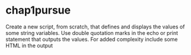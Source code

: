 # chap1pursue
Create a new script, from scratch, that defines and displays the values of some string variables. Use double quotation marks in the echo or print statement that outputs the values. For added complexity include some HTML in the output
